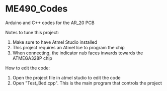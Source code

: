 # ME490_Codes

Arduino and C++ codes for the AR_20 PCB

Notes to tune this project:
1) Make sure to have Atmel Studio installed
2) This project requires an Atmel Ice to program the chip
3) When connecting, the indicator nub faces inwards towards the ATMEGA328P chip

How to edit the code:
1) Open the project file in atmel studio to edit the code
2) Open "Test_Bed.cpp". This is the main program that controls the project



